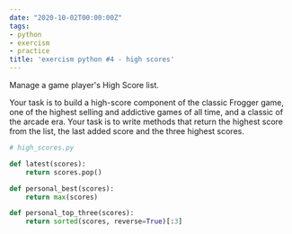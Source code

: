 ```yaml
---
date: "2020-10-02T00:00:00Z"
tags:
- python
- exercism
- practice
title: 'exercism python #4 - high scores'
---
```

Manage a game player's High Score list.

Your task is to build a high-score component of the classic Frogger game, one of the highest selling and addictive games of all time, and a classic of the arcade era. Your task is to write methods that return the highest score from the list, the last added score and the three highest scores.

<!--more-->

``` python
# high_scores.py

def latest(scores):
    return scores.pop()

def personal_best(scores):
    return max(scores)

def personal_top_three(scores):
    return sorted(scores, reverse=True)[:3]
```
